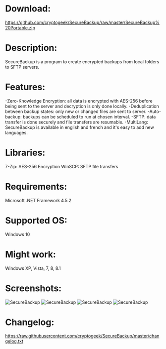 # Download:
https://github.com/cryptogeek/SecureBackup/raw/master/SecureBackup%20Portable.zip

# Description:
SecureBackup is a program to create encrypted backups from local folders to SFTP servers.

# Features:
-Zero-Knowledge Encryption: all data is encrypted with AES-256 before being sent to the server and decryption is only done locally.
-Deduplication between backup states: only new or changed files are sent to server.
-Auto-backup: backups can be scheduled to run at chosen interval.
-SFTP: data transfer is done securely and file transfers are resumable.
-MultiLang: SecureBackup is available in english and french and it's easy to add new languages.

# Libraries:
7-Zip: AES-256 Encryption
WinSCP: SFTP file transfers

# Requirements:
Microsoft .NET Framework 4.5.2

# Supported OS: 
Windows 10

# Might work:
Windows XP, Vista, 7, 8, 8.1

# Screenshots:
![SecureBackup](https://raw.githubusercontent.com/cryptogeek/SecureBackup/master/Screenshots/Main.PNG)
![SecureBackup](https://raw.githubusercontent.com/cryptogeek/SecureBackup/master/Screenshots/Backup.png)
![SecureBackup](https://raw.githubusercontent.com/cryptogeek/SecureBackup/master/Screenshots/Backup%20settings.PNG)
![SecureBackup](https://raw.githubusercontent.com/cryptogeek/SecureBackup/master/Screenshots/Restore%20backup.png)

# Changelog:
https://raw.githubusercontent.com/cryptogeek/SecureBackup/master/changelog.txt
